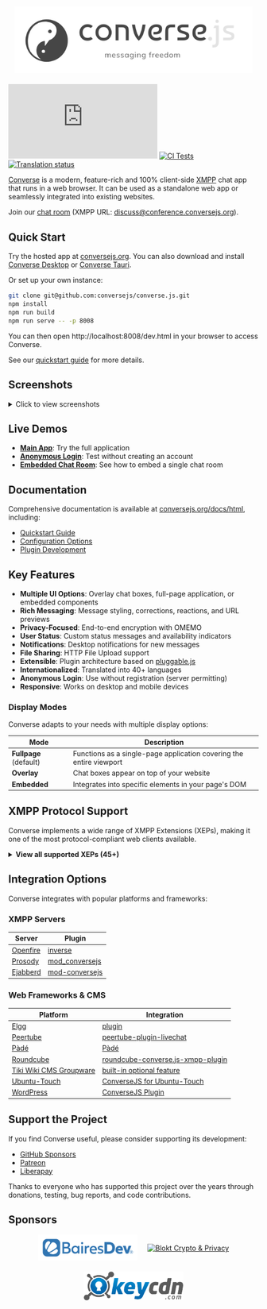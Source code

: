 <h2 align="center">

  <a href="https://conversejs.org" target="_blank" rel="noopener">
    <img alt="Converse.js" src="https://github.com/conversejs/converse.js/blob/master/logo/readme.png" width="480">
  </a>
</h2>

[![XMPP Chat](https://conference.conversejs.org/muc_badge/discuss@conference.conversejs.org)](https://inverse.chat/#converse/room?jid=discuss@conference.conversejs.org)
[![CI Tests](https://github.com/conversejs/converse.js/actions/workflows/karma-tests.yml/badge.svg)](https://github.com/conversejs/converse.js/actions/workflows/karma-tests.yml)
[![Translation status](https://hosted.weblate.org/widgets/conversejs/-/svg-badge.svg)](https://hosted.weblate.org/engage/conversejs/?utm_source=widget)

[Converse](https://conversejs.org) is a modern, feature-rich and 100% client-side [XMPP](https://xmpp.org) chat app that runs in a web browser.
It can be used as a standalone web app or seamlessly integrated into existing websites.

Join our [chat room](https://inverse.chat/#converse/room?jid=discuss@conference.conversejs.org) (XMPP URL: [discuss@conference.conversejs.org](xmpp:discuss@conference.conversejs.org?join)).

## Quick Start

Try the hosted app at [conversejs.org](https://conversejs.org/fullscreen.html).
You can also download and install [Converse Desktop](https://github.com/conversejs/converse-desktop/releases) or [Converse Tauri](https://github.com/conversejs/converse-tauri/releases).

Or set up your own instance:

```bash
git clone git@github.com:conversejs/converse.js.git
npm install
npm run build
npm run serve -- -p 8008
```

You can then open http://localhost:8008/dev.html in your browser to access Converse.

See our [quickstart guide](https://conversejs.org/docs/html/quickstart.html) for more details.

## Screenshots

<details>
<summary>Click to view screenshots</summary>

### Overlay Mode
![Screenshot of Converse in overlay mode](https://conversejs.org/media/screenshots/converse-overlayed.png)

### Fullpage Mode
![Screenshot of Converse in full-page mode](https://conversejs.org/media/screenshots/converse-enter-muc.png)

### Embedded Mode
![Screenshot of Converse in embedded mode](https://conversejs.org/media/screenshots/converse-prosody.png)
</details>

## Live Demos

- **[Main App](https://conversejs.org/fullscreen.html)**: Try the full application
- **[Anonymous Login](https://conversejs.org/demo/anonymous.html)**: Test without creating an account
- **[Embedded Chat Room](https://conversejs.org/demo/embedded.html)**: See how to embed a single chat room

## Documentation

Comprehensive documentation is available at [conversejs.org/docs/html](https://conversejs.org/docs/html), including:

- [Quickstart Guide](https://conversejs.org/docs/html/quickstart.html)
- [Configuration Options](https://conversejs.org/docs/html/configuration.html)
- [Plugin Development](https://conversejs.org/docs/html/plugin_development.html)

## Key Features

- **Multiple UI Options**: Overlay chat boxes, full-page application, or embedded components
- **Rich Messaging**: Message styling, corrections, reactions, and URL previews
- **Privacy-Focused**: End-to-end encryption with OMEMO
- **User Status**: Custom status messages and availability indicators
- **Notifications**: Desktop notifications for new messages
- **File Sharing**: HTTP File Upload support
- **Extensible**: Plugin architecture based on [pluggable.js](https://conversejs.github.io/pluggable.js/)
- **Internationalized**: Translated into 40+ languages
- **Anonymous Login**: Use without registration (server permitting)
- **Responsive**: Works on desktop and mobile devices

### Display Modes

Converse adapts to your needs with multiple display options:

| Mode | Description |
|------|-------------|
| **Fullpage** (default) | Functions as a single-page application covering the entire viewport |
| **Overlay** | Chat boxes appear on top of your website |
| **Embedded** | Integrates into specific elements in your page's DOM |

## XMPP Protocol Support

Converse implements a wide range of XMPP Extensions (XEPs), making it one of the most protocol-compliant web clients available.

<details>
<summary><strong>View all supported XEPs (45+)</strong></summary>

| XEP | Name | Notes |
|-----|------|-------|
| [RFC-7395](https://tools.ietf.org/html/rfc7395) | XMPP Subprotocol for WebSocket | |
| [XEP-0004](https://xmpp.org/extensions/xep-0004.html) | Data Forms | |
| [XEP-0030](https://xmpp.org/extensions/xep-0030.html) | Service Discovery | |
| [XEP-0045](https://xmpp.org/extensions/xep-0045.html) | Multi-user Chat | |
| [XEP-0048](https://xmpp.org/extensions/xep-0048.html) | Bookmarks | |
| [XEP-0050](https://xmpp.org/extensions/xep-0050.html) | Ad-Hoc Commands | |
| [XEP-0054](https://xmpp.org/extensions/xep-0054.html) | VCard-temp | |
| [XEP-0059](https://xmpp.org/extensions/xep-0059.html) | Result Set Management | |
| [XEP-0060](https://xmpp.org/extensions/xep-0060.html) | Publish-Subscribe | Limited support |
| [XEP-0066](https://xmpp.org/extensions/xep-0066.html) | Out of Band Data | |
| [XEP-0077](https://xmpp.org/extensions/xep-0077.html) | In-band Registration | |
| [XEP-0085](https://xmpp.org/extensions/xep-0085.html) | Chat State Notifications | |
| [XEP-0115](https://xmpp.org/extensions/xep-0115.html) | Entity Capabilities | |
| [XEP-0124](https://xmpp.org/extensions/xep-0124.html) | BOSH | |
| [XEP-0144](https://xmpp.org/extensions/xep-0144.html) | Roster Item Exchange | |
| [XEP-0156](https://xmpp.org/extensions/xep-0156.html) | Discovering Alternative XMPP Connection Methods | |
| [XEP-0163](https://xmpp.org/extensions/xep-0163.html) | Personal Eventing Protocol | Limited support |
| [XEP-0184](https://xmpp.org/extensions/xep-0184.html) | Message Receipt | |
| [XEP-0198](https://xmpp.org/extensions/xep-0198.html) | Stream Management | |
| [XEP-0199](https://xmpp.org/extensions/xep-0199.html) | XMPP Ping | |
| [XEP-0203](https://xmpp.org/extensions/xep-0203.html) | Delayed Delivery | |
| [XEP-0206](https://xmpp.org/extensions/xep-0206.html) | XMPP Over BOSH | |
| [XEP-0245](https://xmpp.org/extensions/xep-0245.html) | The /me Command | |
| [XEP-0249](https://xmpp.org/extensions/xep-0249.html) | Direct MUC Invitations | |
| [XEP-0280](https://xmpp.org/extensions/xep-0280.html) | Message Carbons | |
| [XEP-0297](https://xmpp.org/extensions/xep-0297.html) | Stanza Forwarding | Limited support |
| [XEP-0308](https://xmpp.org/extensions/xep-0308.html) | Last Message Correction | |
| [XEP-0313](https://xmpp.org/extensions/xep-0313.html) | Message Archive Management | |
| [XEP-0316](https://xmpp.org/extensions/xep-0316.html) | MUC Eventing Protocol | Limited support |
| [XEP-0317](https://xmpp.org/extensions/xep-0317.html) | Hats | Limited support |
| [XEP-0333](https://xmpp.org/extensions/xep-0333.html) | Chat Markers | Limited support |
| [XEP-0352](https://xmpp.org/extensions/xep-0352.html) | Client State Indication | |
| [XEP-0357](https://xmpp.org/extensions/xep-0357.html) | Push Notifications | |
| [XEP-0359](https://xmpp.org/extensions/xep-0359.html) | Unique and Stable Stanza IDs | |
| [XEP-0363](https://xmpp.org/extensions/xep-0363.html) | HTTP File Upload | |
| [XEP-0372](https://xmpp.org/extensions/xep-0372.html) | References | |
| [XEP-0382](https://xmpp.org/extensions/xep-0382.html) | Spoiler Messages | |
| [XEP-0384](https://xmpp.org/extensions/xep-0384.html) | OMEMO Encryption | |
| [XEP-0393](https://xmpp.org/extensions/xep-0393.html) | Message Styling | |
| [XEP-0422](https://xmpp.org/extensions/xep-0422.html) | Message Fastening | Limited support |
| [XEP-0424](https://xmpp.org/extensions/xep-0424.html) | Message Retractions | |
| [XEP-0425](https://xmpp.org/extensions/xep-0425.html) | Message Moderation | |
| [XEP-0437](https://xmpp.org/extensions/xep-0437.html) | Room Activity Indicators | |
| [XEP-0453](https://xmpp.org/extensions/xep-0453.html) | DOAP Usage in XMPP | |
| [XEP-0454](https://xmpp.org/extensions/xep-0454.html) | OMEMO Media Sharing | |
</details>

## Integration Options

Converse integrates with popular platforms and frameworks:

### XMPP Servers
| Server | Plugin |
|--------|--------|
| [Openfire](https://www.igniterealtime.org/projects/openfire/) | [inverse](https://www.igniterealtime.org/projects/openfire/plugins.jsp) |
| [Prosody](https://prosody.im/) | [mod_conversejs](https://modules.prosody.im/mod_conversejs.html) |
| [Ejabberd](https://ejabberd.im/) | [mod-conversejs](https://docs.ejabberd.im/admin/configuration/modules/#mod-conversejs) |

### Web Frameworks & CMS
| Platform | Integration |
|----------|-------------|
| [Elgg](https://elgg.org) | [plugin](https://elgg.org/plugins/2997196) |
| [Peertube](https://github.com/JohnXLivingston/peertube-plugin-livechat) | [peertube-plugin-livechat](https://github.com/JohnXLivingston/peertube-plugin-livechat) |
| [Pàdé](https://www.igniterealtime.org/projects/pade/index.jsp) | [Pàdé](https://www.igniterealtime.org/projects/pade/index.jsp) |
| [Roundcube](https://roundcube.net) | [roundcube-converse.js-xmpp-plugin](https://github.com/devurandom/roundcube-converse.js-xmpp-plugin) |
| [Tiki Wiki CMS Groupware](https://tiki.org) | [built-in optional feature](https://doc.tiki.org/XMPP) |
| [Ubuntu-Touch](https://open-store.io/app/conversejs.luigi311) | [ConverseJS for Ubuntu-Touch](https://open-store.io/app/conversejs.luigi311) |
| [WordPress](https://wordpress.org) | [ConverseJS Plugin](https://wordpress.org/plugins/conversejs/) |

## Support the Project

If you find Converse useful, please consider supporting its development:

- [GitHub Sponsors](https://github.com/sponsors/jcbrand)
- [Patreon](https://www.patreon.com/jcbrand)
- [Liberapay](https://liberapay.com/jcbrand)

Thanks to everyone who has supported this project over the years through donations, testing, bug reports, and code contributions.

## Sponsors

<div style="display: flex; flex-wrap: wrap; gap: 20px; align-items: center; justify-content: center;">
  <a href="https://bairesdev.com/sponsoring-open-source-projects/?utm_source=conversejs" target="_blank" rel="noopener">
    <img alt="BairesDev" src="https://raw.githubusercontent.com/conversejs/media/main/logos/bairesdev-primary.png" width="200">
  </a>
  <a href="https://blokt.com?utm_source=conversejs" target="_blank" rel="noopener">
    <img alt="Blokt Crypto & Privacy" src="https://raw.githubusercontent.com/conversejs/converse.js/541613d1fea8aef364af00180f60e959162e5e4b/logo/blokt.png" width="200">
  </a>
  <a href="https://www.keycdn.com?utm_source=conversejs" target="_blank" rel="noopener">
    <img alt="KeyCDN" src="https://raw.githubusercontent.com/conversejs/converse.js/541613d1fea8aef364af00180f60e959162e5e4b/logo/keycdn.png" width="200">
  </a>
</div>
